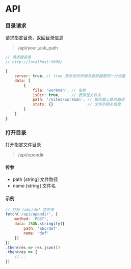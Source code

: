 # API

### 目录请求

请求指定目录，返回目录信息

> /api/your_ask_path

```javascript
// 请求根目录
// http://localhost:9000/

{
	server: true, // true 表示访问终端与服务器是同一台设备
	data: [
		{
			file: 'workman', // 名称
			isDir: true,     // 表示是文件夹
			path: '/Sites/workman', // 服务器上绝对路径
			stats: {} 				// 文件的相关信息
		}
	]
}
```


### 打开目录

打开指定文件目录

> /api/opendir

#### 传参
- path [string] 文件路径
- name [string] 文件名

#### 示例
```javascript
// 打开 /abc/def 文件夹
fetch('/api/opendir', {
	method: 'POST',
	data: JSON.stringify({
		path: 'abc/def',
		name: 'def'
	})	
})
.then(res => res.json())
.then(res => {
	//...
})


```
